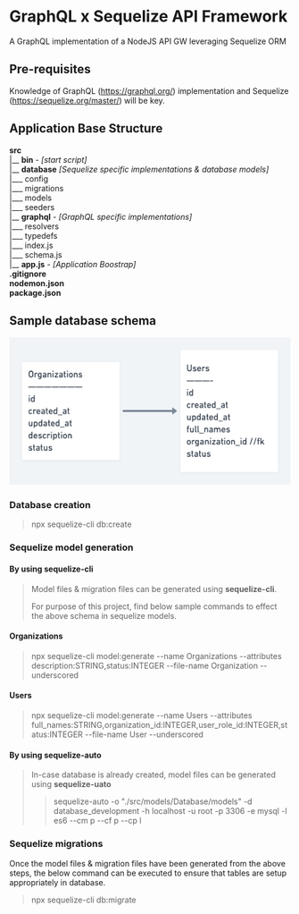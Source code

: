 # GraphQL x Sequelize API Framework
A GraphQL implementation of a NodeJS API GW leveraging Sequelize ORM

## Pre-requisites

Knowledge of GraphQL (https://graphql.org/) implementation and Sequelize (https://sequelize.org/master/) will be key.

## Application Base Structure
 **src** <br>
|__ **bin** - _[start script]_<br> 
|__ **database** _[Sequelize specific implementations & database models]_<br>
|___ config<br>
|___ migrations<br>
|___ models<br>
|___ seeders<br>
|__ **graphql** - _[GraphQL specific implementations]_<br>
|___ resolvers<br>
|___ typedefs<br>
|___ index.js<br>
|___ schema.js<br>
|__ **app.js** - _[Application Boostrap]_ <br>
**.gitignore**<br>
**nodemon.json**<br>
**package.json**<br>

## Sample database schema
![img_1.png](img_1.png)
### Database creation
>  npx sequelize-cli db:create
### Sequelize model generation
#### By using **sequelize-cli**

> Model files & migration files can be generated using **sequelize-cli**.
> 
> For purpose of this project, find below sample commands to effect the above schema in sequelize models.

#### Organizations

> npx sequelize-cli model:generate --name Organizations --attributes description:STRING,status:INTEGER --file-name Organization --underscored

#### Users

> npx sequelize-cli model:generate --name Users --attributes full_names:STRING,organization_id:INTEGER,user_role_id:INTEGER,status:INTEGER --file-name User --underscored


#### By using **sequelize-auto**

> In-case database is already created, model files can be generated using **sequelize-uato**
> > sequelize-auto -o "./src/models/Database/models" -d database_development -h localhost -u root -p 3306 -e mysql -l es6 --cm p --cf p --cp l

### Sequelize migrations

Once the model files & migration files have been generated from the above steps, the below command can be executed to ensure that tables are setup appropriately in database.

> npx sequelize-cli db:migrate
